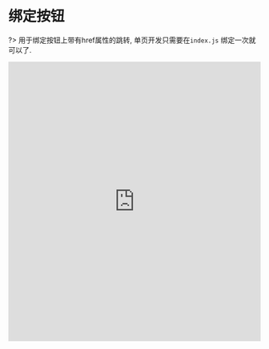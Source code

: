 # 绑定按钮

?> 用于绑定按钮上带有href属性的跳转, 单页开发只需要在`index.js` 绑定一次就可以了.

<iframe width="100%" height="560" src="http://www.easybui.com/demo/source.html?url=pages/ui_controls/bui.btn&code=html,js,result" allowfullscreen="allowfullscreen" frameborder="0"></iframe>
